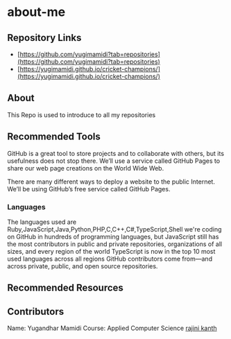 # about-me
## Repository Links
* [https://github.com/yugimamidi?tab=repositories](https://github.com/yugimamidi?tab=repositories)
* [https://yugimamidi.github.io/cricket-champions/](https://yugimamidi.github.io/cricket-champions/)
## About
This Repo is used to introduce to all my repositories 
## Recommended Tools
GitHub is a great tool to store projects and to collaborate with others, but its usefulness does not stop there. We’ll use a service called GitHub Pages to share our web page creations on the World Wide Web.

There are many different ways to deploy a website to the public Internet. We’ll be using GitHub’s free service called GitHub Pages.
### Languages
The languages used are Ruby,JavaScript,Java,Python,PHP,C,C++,C#,TypeScript,Shell
we're coding on GitHub in hundreds of programming languages, but JavaScript still has the most contributors in public and private repositories, organizations of all sizes, and every region of the world
TypeScript is now in the top 10 most used languages across all regions GitHub contributors come from—and across private, public, and open source repositories.
## Recommended Resources
## Contributors
Name: Yugandhar Mamidi
Course: Applied Computer Science
[rajini kanth](rajini1.jpg)





